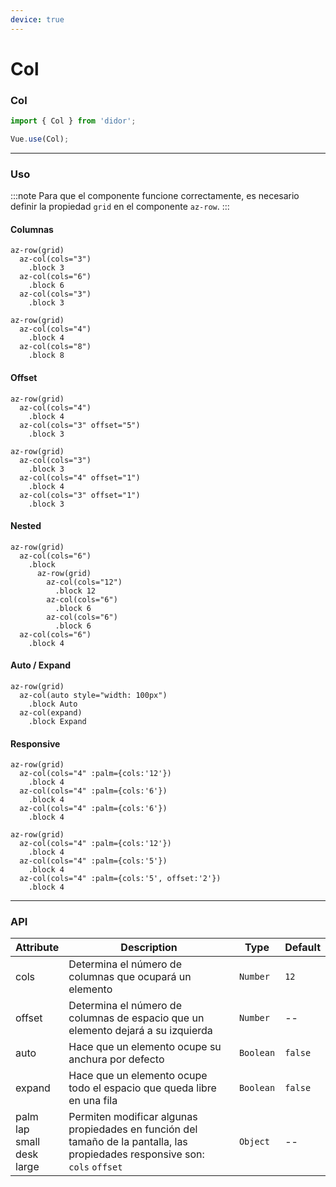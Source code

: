 ```yaml
---
device: true
---
```


# Col

### Col

```javascript
import { Col } from 'didor';

Vue.use(Col);
```

---

### Uso

:::note
Para que el componente funcione correctamente, es necesario definir la propiedad `grid` en el componente `az-row`.
:::

#### Columnas

```pug
az-row(grid)
  az-col(cols="3")
    .block 3
  az-col(cols="6")
    .block 6
  az-col(cols="3")
    .block 3

az-row(grid)
  az-col(cols="4")
    .block 4
  az-col(cols="8")
    .block 8
```

#### Offset

```pug
az-row(grid)
  az-col(cols="4")
    .block 4
  az-col(cols="3" offset="5")
    .block 3

az-row(grid)
  az-col(cols="3")
    .block 3
  az-col(cols="4" offset="1")
    .block 4
  az-col(cols="3" offset="1")
    .block 3
```


#### Nested

```pug
az-row(grid)
  az-col(cols="6")
    .block
      az-row(grid)
        az-col(cols="12")
          .block 12
        az-col(cols="6")
          .block 6
        az-col(cols="6")
          .block 6
  az-col(cols="6")
    .block 4
```

#### Auto / Expand

```pug
az-row(grid)
  az-col(auto style="width: 100px")
    .block Auto
  az-col(expand)
    .block Expand
```

#### Responsive

```pug
az-row(grid)
  az-col(cols="4" :palm={cols:'12'})
    .block 4
  az-col(cols="4" :palm={cols:'6'})
    .block 4
  az-col(cols="4" :palm={cols:'6'})
    .block 4

az-row(grid)
  az-col(cols="4" :palm={cols:'12'})
    .block 4
  az-col(cols="4" :palm={cols:'5'})
    .block 4
  az-col(cols="4" :palm={cols:'5', offset:'2'})
    .block 4
```
---

### API

| Attribute   | Description                                | Type      | Default   |
| ----------- | ------------------------------------------ | --------- | --------- |
| cols        | Determina el número de columnas que ocupará un elemento | `Number`  | `12` |
| offset      | Determina el número de columnas de espacio que un elemento dejará a su izquierda | `Number`  | -- |
| auto        | Hace que un elemento ocupe su anchura por defecto | `Boolean` | `false`   |
| expand      | Hace que un elemento ocupe todo el espacio que queda libre en una fila | `Boolean` | `false`   |
| palm<br>lap<br>small<br>desk<br>large  | Permiten modificar algunas propiedades en función del tamaño de la pantalla, las propiedades responsive son:<br>`cols` `offset`             | `Object` | --    |

